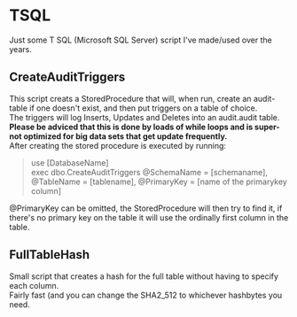 # TSQL

Just some T SQL (Microsoft SQL Server) script I've made/used over the years.

## CreateAuditTriggers
This script creats a StoredProcedure that will, when run, create an audit-table if one doesn't exist, and then put triggers on a table of choice.  
The triggers will log Inserts, Updates and Deletes into an audit.audit table.  
**Please be adviced that this is done by loads of while loops and is super-not optimized for big data sets that get update frequently.**  
After creating the stored procedure is executed by running:   
  
> use [DatabaseName]  
> exec dbo.CreateAuditTriggers @SchemaName = [schemaname], @TableName = [tablename], @PrimaryKey = [name of the primarykey column]  
  
@PrimaryKey can be omitted, the StoredProcedure will then try to find it, if there's no primary key on the table it will use the ordinally first column in the table.
  
## FullTableHash
Small script that creates a hash for the full table without having to specify each column.  
Fairly fast (and you can change the SHA2_512 to whichever hashbytes you need.  
